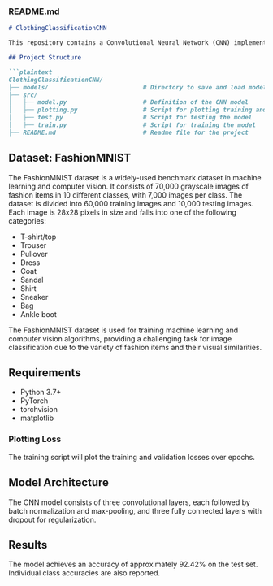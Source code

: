 ### README.md

```markdown
# ClothingClassificationCNN

This repository contains a Convolutional Neural Network (CNN) implementation for classifying images in the FashionMNIST dataset using PyTorch. It has an accuracy of 92.42%. The project includes data augmentation, batch normalization, and dropout for improved performance and generalization. It provides scripts for training, testing, and visualizing the model's performance.

## Project Structure

```plaintext
ClothingClassificationCNN/
├── models/                          # Directory to save and load models
├── src/
│   ├── model.py                     # Definition of the CNN model
│   ├── plotting.py                  # Script for plotting training and validation losses
│   ├── test.py                      # Script for testing the model
│   ├── train.py                     # Script for training the model
├── README.md                        # Readme file for the project
```

## Dataset: FashionMNIST

The FashionMNIST dataset is a widely-used benchmark dataset in machine learning and computer vision. It consists of 70,000 grayscale images of fashion items in 10 different classes, with 7,000 images per class. The dataset is divided into 60,000 training images and 10,000 testing images. Each image is 28x28 pixels in size and falls into one of the following categories:

- T-shirt/top
- Trouser
- Pullover
- Dress
- Coat
- Sandal
- Shirt
- Sneaker
- Bag
- Ankle boot

The FashionMNIST dataset is used for training machine learning and computer vision algorithms, providing a challenging task for image classification due to the variety of fashion items and their visual similarities.

## Requirements

- Python 3.7+
- PyTorch
- torchvision
- matplotlib

### Plotting Loss

The training script will plot the training and validation losses over epochs.

## Model Architecture

The CNN model consists of three convolutional layers, each followed by batch normalization and max-pooling, and three fully connected layers with dropout for regularization.

## Results

The model achieves an accuracy of approximately 92.42% on the test set. Individual class accuracies are also reported.

